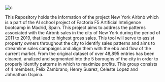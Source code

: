 ![c](https://user-images.githubusercontent.com/110173993/186645065-f5991027-053b-427a-875b-9718b6443ebe.png)













This Repository holds the information of the project New York Airbnb which is a part of the AI school project of Factoria F5 Artificial Inteligence bootcamp in Madrid, Spain. 
This project aims to address the patterns associated with the Airbnb sales in the city of New York during the period of 2011 to 2019, that lead to highest gross sales. 
This tool will serve to assist property owners throughout the city to identify sales patterns and aims to streamline sales campaigns and align them with the ebb and flow of the current market. 
From the original dataset of over 48,895 entries has been cleaned, analized and segmented into the 5 boroughs of the city in order to properly identify patterns in which to maximize profits. 
This group consists of 4 members, Felix Zambrano, Henry Suarez, Celeste Lopez and Johnathan Ospina.

